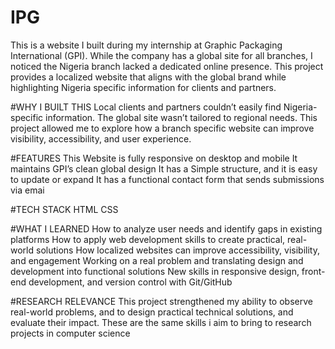 # IPG
This is a website I built during my internship at Graphic Packaging International (GPI). While the company has a global site for all branches, I noticed the Nigeria branch lacked a dedicated online presence. This project provides a localized website that aligns with the global brand while highlighting Nigeria specific information for clients and partners.

#WHY I BUILT THIS 
Local clients and partners couldn’t easily find Nigeria-specific information.
The global site wasn’t tailored to regional needs.
This project allowed me to explore how a branch specific website can improve visibility, accessibility, and user experience.

#FEATURES 
This Website is fully responsive on desktop and mobile
It maintains GPI’s clean global design
It has a Simple structure, and it is easy to update or expand
It has a functional contact form that sends submissions via emai

#TECH STACK 
HTML
CSS

#WHAT I LEARNED
How to analyze user needs and identify gaps in existing platforms
How to apply web development skills to create practical, real-world solutions
How localized websites can improve accessibility, visibility, and engagement
Working on a real problem and translating design and development into functional solutions
New skills in responsive design, front-end development, and version control with Git/GitHub

#RESEARCH RELEVANCE
This project strengthened my ability to observe real-world problems, and to design practical technical solutions, and evaluate their impact. These are the same skills i aim to bring to research projects in computer science 
